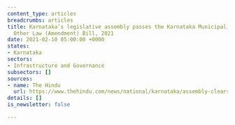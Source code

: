 ```yaml
---
content_type: articles
breadcrumbs: articles
title: Karnataka’s legislative assembly passes the Karnataka Municipalities and Certain
  Other Law (Amendment) Bill, 2021
date: 2021-02-10 05:00:00 +0000
states:
- Karnataka
sectors:
- Infrastructure and Governance
subsectors: []
sources:
- name: The Hindu
  url: https://www.thehindu.com/news/national/karnataka/assembly-clears-two-municipalities-bills/article33754622.ece
details: []
is_newsletter: false

---
```

